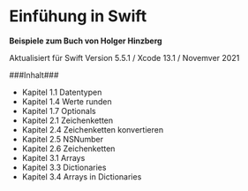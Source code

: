 #  Einfühung in Swift
**Beispiele zum Buch von Holger Hinzberg**

Aktualisiert für Swift Version 5.5.1 / Xcode 13.1 / Novemver 2021

###Inhalt###

- Kapitel 1.1 Datentypen
- Kapitel 1.4 Werte runden
- Kapitel 1.7 Optionals
- Kapitel 2.1 Zeichenketten
- Kapitel 2.4 Zeichenketten konvertieren
- Kapitel 2.5 NSNumber
- Kapitel 2.6 Zeichenketten
- Kapitel 3.1 Arrays
- Kapitel 3.3 Dictionaries
- Kapitel 3.4 Arrays in Dictionaries

